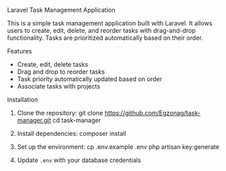 Laravel Task Management Application

This is a simple task management application built with Laravel. It allows users to create, edit, delete, and reorder tasks with drag-and-drop functionality. Tasks are prioritized automatically based on their order.

Features

- Create, edit, delete tasks
- Drag and drop to reorder tasks
- Task priority automatically updated based on order
- Associate tasks with projects

Installation

1. Clone the repository:
    git clone https://github.com/Egzonag/task-manager.git
    cd task-manager

2. Install dependencies:
   composer install

3. Set up the environment:
    cp .env.example .env
    php artisan key:generate

4. Update `.env` with your database credentials

